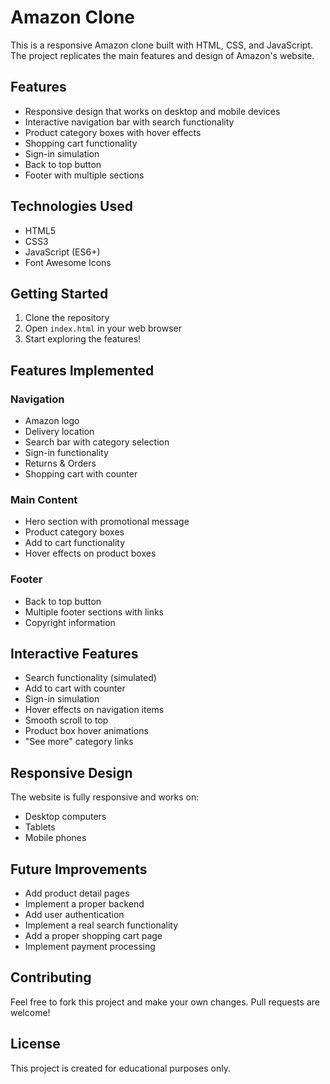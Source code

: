 # Amazon Clone

This is a responsive Amazon clone built with HTML, CSS, and JavaScript. The project replicates the main features and design of Amazon's website.

## Features

- Responsive design that works on desktop and mobile devices
- Interactive navigation bar with search functionality
- Product category boxes with hover effects
- Shopping cart functionality
- Sign-in simulation
- Back to top button
- Footer with multiple sections

## Technologies Used

- HTML5
- CSS3
- JavaScript (ES6+)
- Font Awesome Icons

## Getting Started

1. Clone the repository
2. Open `index.html` in your web browser
3. Start exploring the features!

## Features Implemented

### Navigation
- Amazon logo
- Delivery location
- Search bar with category selection
- Sign-in functionality
- Returns & Orders
- Shopping cart with counter

### Main Content
- Hero section with promotional message
- Product category boxes
- Add to cart functionality
- Hover effects on product boxes

### Footer
- Back to top button
- Multiple footer sections with links
- Copyright information

## Interactive Features

- Search functionality (simulated)
- Add to cart with counter
- Sign-in simulation
- Hover effects on navigation items
- Smooth scroll to top
- Product box hover animations
- "See more" category links

## Responsive Design

The website is fully responsive and works on:
- Desktop computers
- Tablets
- Mobile phones

## Future Improvements

- Add product detail pages
- Implement a proper backend
- Add user authentication
- Implement a real search functionality
- Add a proper shopping cart page
- Implement payment processing

## Contributing

Feel free to fork this project and make your own changes. Pull requests are welcome!

## License

This project is created for educational purposes only. 